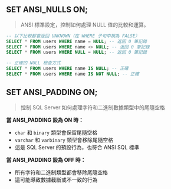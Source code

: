 ## SET ANSI_NULLS ON;

> ANSI 標準設定，控制如何處理 NULL 值的比較和運算。

```sql
-- 以下比較都會返回 UNKNOWN（在 WHERE 子句中視為 FALSE）
SELECT * FROM users WHERE name = NULL; -- 返回 0 筆記錄
SELECT * FROM users WHERE name <> NULL; -- 返回 0 筆記錄
SELECT * FROM users WHERE NULL = NULL; -- 返回 0 筆記錄

-- 正確的 NULL 檢查方式
SELECT * FROM users WHERE name IS NULL; -- 正確
SELECT * FROM users WHERE name IS NOT NULL; -- 正確
```

## SET ANSI_PADDING ON;

> 控制 SQL Server 如何處理字符和二進制數據類型中的尾隨空格

**當 ANSI_PADDING 設為 ON 時：**

- `char` 和 `binary` 類型會保留尾隨空格
- `varchar` 和 `varbinary` 類型會移除尾隨空格
- 這是 SQL Server 的預設行為，也符合 ANSI SQL 標準

**當 ANSI_PADDING 設為 OFF 時：**

- 所有字符和二進制類型都會移除尾隨空格
- 這可能導致數據截斷或不一致的行為